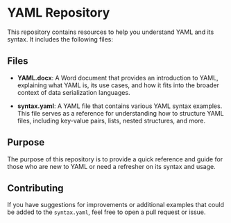 # YAML Repository

This repository contains resources to help you understand YAML and its syntax. It includes the following files:

## Files

- **YAML.docx**: A Word document that provides an introduction to YAML, explaining what YAML is, its use cases, and how it fits into the broader context of data serialization languages.

- **syntax.yaml**: A YAML file that contains various YAML syntax examples. This file serves as a reference for understanding how to structure YAML files, including key-value pairs, lists, nested structures, and more.


## Purpose

The purpose of this repository is to provide a quick reference and guide for those who are new to YAML or need a refresher on its syntax and usage.

## Contributing

If you have suggestions for improvements or additional examples that could be added to the `syntax.yaml`, feel free to open a pull request or issue.

